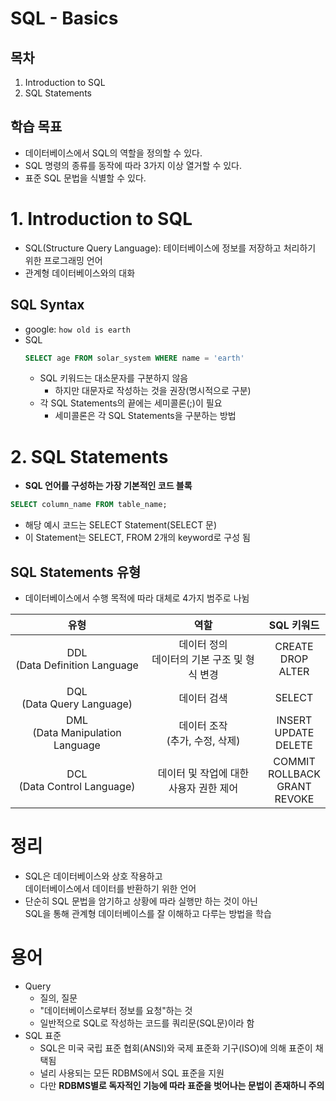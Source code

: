 # SQL - Basics

## 목차
1. Introduction to SQL
2. SQL Statements

## 학습 목표
* 데이터베이스에서 SQL의 역할을 정의할 수 있다.
* SQL 명령의 종류를 동작에 따라 3가지 이상 열거할 수 있다.
* 표준 SQL 문법을 식별할 수 있다.

# 1. Introduction to SQL
* SQL(Structure Query Language): 테이터베이스에 정보를 저장하고 처리하기 위한 프로그래밍 언어
* 관계형 데이터베이스와의 대화
## SQL Syntax
* google: `how old is earth`
* SQL
  ```sql
  SELECT age FROM solar_system WHERE name = 'earth'
  ```
  * SQL 키워드는 대소문자를 구분하지 않음
    * 하지만 대문자로 작성하는 것을 권장(명시적으로 구분)
  * 각 SQL Statements의 끝에는 세미콜론(;)이 필요
    * 세미콜론은 각 SQL Statements을 구분하는 방법
  
# 2. SQL Statements
* **SQL 언어를 구성하는 가장 기본적인 코드 블록**
```sql
SELECT column_name FROM table_name; 
```
  * 해당 예시 코드는 SELECT Statement(SELECT 문)
  * 이 Statement는 SELECT, FROM 2개의 keyword로 구성 됨
## SQL Statements 유형
* 데이터베이스에서 수행 목적에 따라 대체로 4가지 범주로 나뉨

|유형|역할|SQL 키워드|
|:-:|:-:|:-:|
|DDL<br>(Data Definition Language|데이터 정의<br>데이터의 기본 구조 및 형식 변경|CREATE<br>DROP<br>ALTER|
|DQL<br>(Data Query Language)|데이터 검색|SELECT|
|DML<br>(Data Manipulation Language|데이터 조작<br>(추가, 수정, 삭제)|INSERT<br>UPDATE<br>DELETE|
|DCL<br>(Data Control Language)|데이터 및 작업에 대한<br>사용자 권한 제어|COMMIT<br>ROLLBACK<br>GRANT<br>REVOKE|

# 정리
* SQL은 데이터베이스와 상호 작용하고  \
데이터베이스에서 데이터를 반환하기 위한 언어
* 단순히 SQL 문법을 암기하고 상황에 따라 실행만 하는 것이 아닌  \
SQL을 통해 관계형 데이터베이스를 잘 이해하고 다루는 방법을 학습

# 용어
* Query
  * 질의, 질문
  * "데이터베이스로부터 정보를 요청"하는 것
  * 일반적으로 SQL로 작성하는 코드를 쿼리문(SQL문)이라 함
* SQL 표준
  * SQL은 미국 국립 표준 협회(ANSI)와 국제 표준화 기구(ISO)에 의해 표준이 채택됨
  * 널리 사용되는 모든 RDBMS에서 SQL 표준을 지원
  * 다만 **RDBMS별로 독자적인 기능에 따라 표준을 벗어나는 문법이 존재하니 주의**